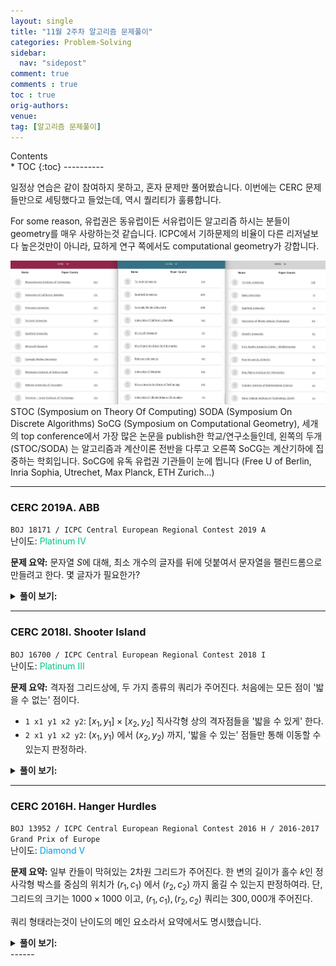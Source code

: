 ```yaml
---
layout: single
title: "11월 2주차 알고리즘 문제풀이"
categories: Problem-Solving
sidebar:
  nav: "sidepost"
comment: true
comments : true
toc : true
orig-authors: 
venue: 
tag: [알고리즘 문제풀이] 
---
```


<div id="toc">
Contents
</div>
* TOC
{:toc}
----------

일정상 연습은 같이 참여하지 못하고, 혼자 문제만 풀어봤습니다. 이번에는 CERC 문제들만으로 세팅했다고 들었는데, 역시 퀄리티가 훌륭합니다. 

For some reason, 유럽권은 동유럽이든 서유럽이든 알고리즘 하시는 분들이 geometry를 매우 사랑하는것 같습니다. 
ICPC에서 기하문제의 비율이 다른 리저널보다 높은것만이 아니라, 묘하게 연구 쪽에서도 computational geometry가 강합니다. 

![picture 1](../../images/d4ee94d0e1007229cff0b9aad086998393efdd3d1b45789d2a1f9b7148cef7ff.png)  
STOC (Symposium on Theory Of Computing) SODA (Symposium On Discrete Algorithms) SoCG (Symposium on Computational Geometry), 세개의 top conference에서 가장 많은 논문을 publish한 학교/연구소들인데, 왼쪽의 두개 (STOC/SODA) 는 알고리즘과 계산이론 전반을 다루고 오른쪽 SoCG는 계산기하에 집중하는 학회입니다. SoCG에 유독 유럽권 기관들이 눈에 띕니다 (Free U of Berlin, Inria Sophia, Utrechet, Max Planck, ETH Zurich...) 

------
### CERC 2019A. ABB
`BOJ 18171 / ICPC Central European Regional Contest 2019 A`  
난이도: <span style="color: rgb(0, 199, 139);">Platinum IV</span> 

**문제 요약:** 문자열 $S$에 대해, 최소 개수의 글자를 뒤에 덧붙여서 문자열을 팰린드롬으로 만들려고 한다. 몇 글자가 필요한가?

<details markdown='1'>
<summary><b>풀이 보기:</b></summary>
문자열 $S$가 어떤 문자열 $A$ 와 팰린드롬 $P$ 에 대해 $S = A + P$ 라면, $\abs{A}$ 만큼을 뒤에 덧붙여 $A + P + rev(A)$ 를 만들면 됩니다. 

이러한 $A$가 최대한 짧아야 하므로, 반대로 $P$가 최대한 길어야 합니다. 따라서, Manacher's Algorithm으로 $S$의 모든 극대 팰린드롬 부분문자열을 찾고, 그것들 중 $S$의 맨 뒤까지 닿는 최대 길이의 팰린드롬이 무엇인지를 판정하면 충분합니다. $O(\abs{S})$ 에 해결할 수 있습니다. 
</details>

------
### CERC 2018I. Shooter Island
`BOJ 16700 / ICPC Central European Regional Contest 2018 I`  
난이도: <span style="color: rgb(0, 199, 139);">Platinum III</span> 

**문제 요약:** 격자점 그리드상에, 두 가지 종류의 쿼리가 주어진다. 처음에는 모든 점이 '밟을 수 없는' 점이다.
- `1 x1 y1 x2 y2`: $[x_1, y_1] \times [x_2, y_2]$ 직사각형 상의 격자점들을 '밟을 수 있게' 한다. 
- `2 x1 y1 x2 y2`: $(x_1, y_1)$ 에서 $(x_2, y_2)$ 까지, '밟을 수 있는' 점들만 통해 이동할 수 있는지 판정하라. 

<details markdown='1'>
<summary><b>풀이 보기:</b></summary>
$R \times C$ 칸의 Union-Find를 유지할 수 있다면, 쉽게 풀 수 있습니다. 여기서 문제는 1번 쿼리 한번에 $O(RC)$ 시간을 써서는 복잡도를 맞출 수 없다는 점입니다.

한개당 $C$칸을 관리하는, $R$개의 Union find 자료구조를 추가로 관리하면, 이미 합쳐진 segment를 건너뛰면서 합칠 수 있습니다. 
- 문제를 1차원으로 줄여서 생각해 보면, $[l, r]$ 사이 점을 모두 합치는 쿼리가 여러 개 주어지고 이걸 빨리 처리하는 문제가 되며,
- 항상 맨 오른쪽의 값을 루트로 하도록 합니다. 이때, 본 노드를 다시 보지 않도록 잘 처리하면 됩니다. 
- 말로 쓰기는 어려운데... 예를 들어, $[3, 5]$ 를 먼저 합치고, $[1, 6]$ 을 합친다면,  
    - $p(3) = 4, p(4) = 5$ 로 만들고
    - $p(1) = 2$ 로 만든 다음, $p(2)$ 는 find(3) 을 수행해서 $p(2)$ 를 5로 만들고 넘어갑니다. 
    - $p(5) = 6$으로 만들고 끝냅니다.
- 이 과정에서 Path compression만 쓰면, 복잡도를 합리적으로 관리할 수 있습니다.
- 맨 오른쪽의 값을 루트로 고정함에 따라, size나 rank에 따른 Union find를 할 수 없지만, 이 문제에서는 상관이 없습니다.

이 테크닉은 [2022년 서강대학교 프로그래밍 대회](https://www.acmicpc.net/problem/26087) 에서 저는 (검수하면서) 처음 알게 되었는데, 꽤 재밌는 테크닉인것 같습니다. 잘 알려져 있는지는...잘 모르겠습니다. 

여담으로, Path compression'만' 사용하면, 쿼리당 amortized $O(\log n)$ 시간에 작동함이 알려져 있습니다. 
PS 세팅에서, $\log n$ 와 $\alpha(n)$을 구분해낼수있는 문제가 있는지는 잘 모르겠습니다. 어쩌면 모든 UF문제를 사실 path compression 하나로 뚫을수 있을지도 모르겠습니다. 
</details>

------

### CERC 2016H. Hanger Hurdles
`BOJ 13952 / ICPC Central European Regional Contest 2016 H / 2016-2017 Grand Prix of Europe`  
난이도: <span style="color: rgb(0, 158, 229);">Diamond V</span> 

**문제 요약:** 일부 칸들이 막혀있는 2차원 그리드가 주어진다. 한 변의 길이가 홀수 $k$인 정사각형 박스를 중심의 위치가 $(r_1, c_1)$ 에서 $(r_2, c_2)$ 까지 옮길 수 있는지 판정하여라. 
단, 그리드의 크기는 $1000 \times 1000$ 이고, $(r_1, c_1), (r_2, c_2)$ 쿼리는 $300,000$개 주어진다.  

쿼리 형태라는것이 난이도의 메인 요소라서 요약에서도 명시했습니다. 

<details markdown='1'>
<summary><b>풀이 보기:</b></summary>
변의 길이가 홀수인 박스가 있을 때, 이 박스가 $(r, c)$를 밑면의 중심으로 한다면 이를 "$(r, c)$ 위에 있다" 라고 부르겠습니다. 이하, $N$ 은 그리드의 변길이 (1000), $Q$는 쿼리의 개수 (30만) 입니다. 

쿼리가 한 개만 주어진다고 생각하면, 다음과 같이 문제를 풀 수 있습니다. 
- 각 칸에 대해, "가장 가까운 막혀 있는 칸" 이 어디인지를 알면, 이 칸 위에 올 수 있는 박스의 최대 크기를 알 수 있습니다. 
- 모든 칸에 대해, 이 칸 위에 올 수 있는 박스의 최대 크기를 안다는 것은, 자연수가 쓰여 있는 2차원 그리드가 주어지고, 값이 $k$ 이상인 점들만 밟으면서 $(r_1, c_1)$ 에서 $(r_2, c_2)$ 까지 이동할 수 있는지 판단하는 문제입니다. 
- 이 문제는 그래프로 만들고 직접 탐색을 하면 쉽게 풀 수 있습니다.
- 각 칸에 대해 가장 가까운 막힌칸을 찾는 작업은, 반대로 막힌 칸들로부터 시작해서 BFS를 돌면 쉽게 할 수 있습니다. 

즉, 이 작업은 $O(N^2)$ 시간에 모두 수행할 수 있습니다. 그러나 $O(N^2 Q)$ 로는 시간제한을 통과할 수 없습니다. 

시간 복잡도를 낮추기 위해서는, 병렬 이분 탐색을 생각할 수 있습니다. 
1) 쿼리 문제이고, 각 쿼리를 오프라인으로 처리할 수 있으며
2) 각 쿼리를 이분탐색으로 처리할 수 있기 때문입니다.

병렬 이분 탐색에 대해서는 [kks227님의 블로그 글](https://blog.naver.com/kks227/221410398513) 이 매우 쉽게 소개하고 있습니다. 
요점은 각 쿼리에 대해 [lo, hi] 값을 관리하면서, 한번 도는 사이에 모든 쿼리에 대해 업데이트하는 것입니다. 

한 쿼리를 이분 탐색하는 방법을 생각해 봅시다. 큰 박스가 올라갈 수 있는 (값이 큰) 칸부터 추가하면서, 
- $t$의 크기를 허용하는 칸을 모두 추가하고
- 현재 밟을 수 있는 칸들 중, 인접한 칸들 간에 유니온-파인드로 서로 연결되어 있음을 표시하면
- 각 쿼리마다 유니온-파인드를 이용, $s\to t$ 도달가능한지 판정할 수 있습니다. 
  
여기에 병렬 이분 탐색을 적용하여 전체를 $O(QN\log N)$ 시간에 풀 수 있고, 이 값이 조금 커 보이지만 제한시간이 8초이므로 통과할 수 있습니다. 
</details>
------
